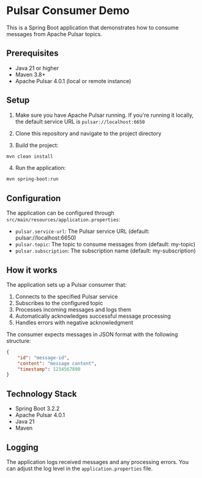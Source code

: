 # Pulsar Consumer Demo

This is a Spring Boot application that demonstrates how to consume messages from Apache Pulsar topics.

## Prerequisites

- Java 21 or higher
- Maven 3.8+
- Apache Pulsar 4.0.1 (local or remote instance)

## Setup

1. Make sure you have Apache Pulsar running. If you're running it locally, the default service URL is `pulsar://localhost:6650`

2. Clone this repository and navigate to the project directory

3. Build the project:
```bash
mvn clean install
```

4. Run the application:
```bash
mvn spring-boot:run
```

## Configuration

The application can be configured through `src/main/resources/application.properties`:

- `pulsar.service-url`: The Pulsar service URL (default: pulsar://localhost:6650)
- `pulsar.topic`: The topic to consume messages from (default: my-topic)
- `pulsar.subscription`: The subscription name (default: my-subscription)

## How it works

The application sets up a Pulsar consumer that:

1. Connects to the specified Pulsar service
2. Subscribes to the configured topic
3. Processes incoming messages and logs them
4. Automatically acknowledges successful message processing
5. Handles errors with negative acknowledgment

The consumer expects messages in JSON format with the following structure:
```json
{
    "id": "message-id",
    "content": "message content",
    "timestamp": 1234567890
}
```

## Technology Stack

- Spring Boot 3.2.2
- Apache Pulsar 4.0.1
- Java 21
- Maven

## Logging

The application logs received messages and any processing errors. You can adjust the log level in the `application.properties` file. 